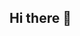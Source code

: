 ## Hi there 👋

<!--
meu nome e Renan Eduardo

Here are some ideas to get you started:
sou aluno da materia "Tecnologia e inovção" da rede estadual de ensino 

estou cursando com base na linguagem javascript, na biblioteca p5js e alurastart
